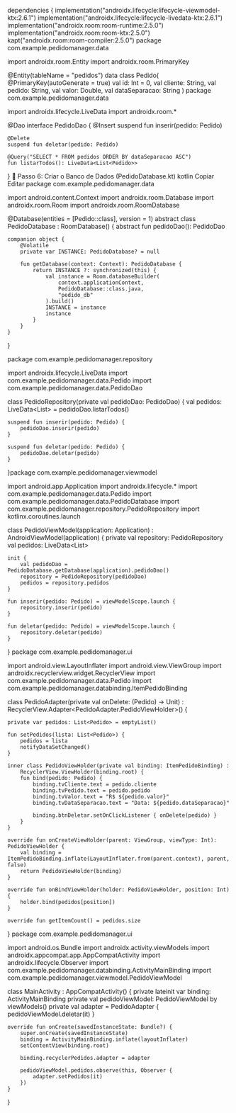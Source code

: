 dependencies {
    implementation("androidx.lifecycle:lifecycle-viewmodel-ktx:2.6.1")
    implementation("androidx.lifecycle:lifecycle-livedata-ktx:2.6.1")
    implementation("androidx.room:room-runtime:2.5.0")
    implementation("androidx.room:room-ktx:2.5.0")
    kapt("androidx.room:room-compiler:2.5.0")
    package com.example.pedidomanager.data

import androidx.room.Entity
import androidx.room.PrimaryKey

@Entity(tableName = "pedidos")
data class Pedido(
    @PrimaryKey(autoGenerate = true) val id: Int = 0,
    val cliente: String,
    val pedido: String,
    val valor: Double,
    val dataSeparacao: String
)
package com.example.pedidomanager.data

import androidx.lifecycle.LiveData
import androidx.room.*

@Dao
interface PedidoDao {
    @Insert
    suspend fun inserir(pedido: Pedido)

    @Delete
    suspend fun deletar(pedido: Pedido)

    @Query("SELECT * FROM pedidos ORDER BY dataSeparacao ASC")
    fun listarTodos(): LiveData<List<Pedido>>
}
🔹 Passo 6: Criar o Banco de Dados (PedidoDatabase.kt)
kotlin
Copiar
Editar
package com.example.pedidomanager.data

import android.content.Context
import androidx.room.Database
import androidx.room.Room
import androidx.room.RoomDatabase

@Database(entities = [Pedido::class], version = 1)
abstract class PedidoDatabase : RoomDatabase() {
    abstract fun pedidoDao(): PedidoDao

    companion object {
        @Volatile
        private var INSTANCE: PedidoDatabase? = null

        fun getDatabase(context: Context): PedidoDatabase {
            return INSTANCE ?: synchronized(this) {
                val instance = Room.databaseBuilder(
                    context.applicationContext,
                    PedidoDatabase::class.java,
                    "pedido_db"
                ).build()
                INSTANCE = instance
                instance
            }
        }
    }
}

package com.example.pedidomanager.repository

import androidx.lifecycle.LiveData
import com.example.pedidomanager.data.Pedido
import com.example.pedidomanager.data.PedidoDao

class PedidoRepository(private val pedidoDao: PedidoDao) {
    val pedidos: LiveData<List<Pedido>> = pedidoDao.listarTodos()

    suspend fun inserir(pedido: Pedido) {
        pedidoDao.inserir(pedido)
    }

    suspend fun deletar(pedido: Pedido) {
        pedidoDao.deletar(pedido)
    }
}package com.example.pedidomanager.viewmodel

import android.app.Application
import androidx.lifecycle.*
import com.example.pedidomanager.data.Pedido
import com.example.pedidomanager.data.PedidoDatabase
import com.example.pedidomanager.repository.PedidoRepository
import kotlinx.coroutines.launch

class PedidoViewModel(application: Application) : AndroidViewModel(application) {
    private val repository: PedidoRepository
    val pedidos: LiveData<List<Pedido>>

    init {
        val pedidoDao = PedidoDatabase.getDatabase(application).pedidoDao()
        repository = PedidoRepository(pedidoDao)
        pedidos = repository.pedidos
    }

    fun inserir(pedido: Pedido) = viewModelScope.launch {
        repository.inserir(pedido)
    }

    fun deletar(pedido: Pedido) = viewModelScope.launch {
        repository.deletar(pedido)
    }
}
package com.example.pedidomanager.ui

import android.view.LayoutInflater
import android.view.ViewGroup
import androidx.recyclerview.widget.RecyclerView
import com.example.pedidomanager.data.Pedido
import com.example.pedidomanager.databinding.ItemPedidoBinding

class PedidoAdapter(private val onDelete: (Pedido) -> Unit) :
    RecyclerView.Adapter<PedidoAdapter.PedidoViewHolder>() {

    private var pedidos: List<Pedido> = emptyList()

    fun setPedidos(lista: List<Pedido>) {
        pedidos = lista
        notifyDataSetChanged()
    }

    inner class PedidoViewHolder(private val binding: ItemPedidoBinding) :
        RecyclerView.ViewHolder(binding.root) {
        fun bind(pedido: Pedido) {
            binding.tvCliente.text = pedido.cliente
            binding.tvPedido.text = pedido.pedido
            binding.tvValor.text = "R$ ${pedido.valor}"
            binding.tvDataSeparacao.text = "Data: ${pedido.dataSeparacao}"

            binding.btnDeletar.setOnClickListener { onDelete(pedido) }
        }
    }

    override fun onCreateViewHolder(parent: ViewGroup, viewType: Int): PedidoViewHolder {
        val binding = ItemPedidoBinding.inflate(LayoutInflater.from(parent.context), parent, false)
        return PedidoViewHolder(binding)
    }

    override fun onBindViewHolder(holder: PedidoViewHolder, position: Int) {
        holder.bind(pedidos[position])
    }

    override fun getItemCount() = pedidos.size
}
package com.example.pedidomanager.ui

import android.os.Bundle
import androidx.activity.viewModels
import androidx.appcompat.app.AppCompatActivity
import androidx.lifecycle.Observer
import com.example.pedidomanager.databinding.ActivityMainBinding
import com.example.pedidomanager.viewmodel.PedidoViewModel

class MainActivity : AppCompatActivity() {
    private lateinit var binding: ActivityMainBinding
    private val pedidoViewModel: PedidoViewModel by viewModels()
    private val adapter = PedidoAdapter { pedidoViewModel.deletar(it) }

    override fun onCreate(savedInstanceState: Bundle?) {
        super.onCreate(savedInstanceState)
        binding = ActivityMainBinding.inflate(layoutInflater)
        setContentView(binding.root)

        binding.recyclerPedidos.adapter = adapter

        pedidoViewModel.pedidos.observe(this, Observer {
            adapter.setPedidos(it)
        })
    }
}
